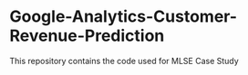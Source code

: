 # Google-Analytics-Customer-Revenue-Prediction
This repository contains the code used for MLSE Case Study

